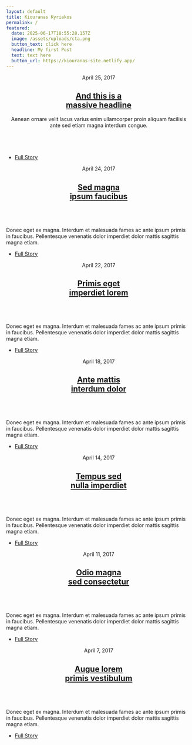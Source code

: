 ```yaml
---
layout: default
title: Kiouranas Kyriakos
permalink: /
featured:
  date: 2025-06-17T18:55:28.157Z
  image: /assets/uploads/cta.png
  button_text: click here
  headline: My first Post
  text: text here
  button_url: https://kiouranas-site.netlify.app/
---
```


<!-- Featured Post -->
<article class="post featured">
  <header class="major">
    <span class="date">April 25, 2017</span>
    <h2><a href="#">And this is a<br />massive headline</a></h2>
    <p>Aenean ornare velit lacus varius enim ullamcorper proin aliquam facilisis ante sed etiam magna interdum congue.</p>
  </header>
  <a href="#" class="image main"><img src="/images/pic01.jpg" alt="" /></a>
  <ul class="actions special">
    <li><a href="#" class="button large">Full Story</a></li>
  </ul>
</article>

<!-- Posts -->
<section class="posts">
  <article>
    <header>
      <span class="date">April 24, 2017</span>
      <h2><a href="#">Sed magna<br />ipsum faucibus</a></h2>
    </header>
    <a href="#" class="image fit"><img src="/images/pic02.jpg" alt="" /></a>
    <p>Donec eget ex magna. Interdum et malesuada fames ac ante ipsum primis in faucibus. Pellentesque venenatis dolor imperdiet dolor mattis sagittis magna etiam.</p>
    <ul class="actions special">
      <li><a href="#" class="button">Full Story</a></li>
    </ul>
  </article>

  <article>
    <header>
      <span class="date">April 22, 2017</span>
      <h2><a href="#">Primis eget<br />imperdiet lorem</a></h2>
    </header>
    <a href="#" class="image fit"><img src="/images/pic03.jpg" alt="" /></a>
    <p>Donec eget ex magna. Interdum et malesuada fames ac ante ipsum primis in faucibus. Pellentesque venenatis dolor imperdiet dolor mattis sagittis magna etiam.</p>
    <ul class="actions special">
      <li><a href="#" class="button">Full Story</a></li>
    </ul>
  </article>

  <article>
    <header>
      <span class="date">April 18, 2017</span>
      <h2><a href="#">Ante mattis<br />interdum dolor</a></h2>
    </header>
    <a href="#" class="image fit"><img src="/images/pic04.jpg" alt="" /></a>
    <p>Donec eget ex magna. Interdum et malesuada fames ac ante ipsum primis in faucibus. Pellentesque venenatis dolor imperdiet dolor mattis sagittis magna etiam.</p>
    <ul class="actions special">
      <li><a href="#" class="button">Full Story</a></li>
    </ul>
  </article>

  <article>
    <header>
      <span class="date">April 14, 2017</span>
      <h2><a href="#">Tempus sed<br />nulla imperdiet</a></h2>
    </header>
    <a href="#" class="image fit"><img src="/images/pic05.jpg" alt="" /></a>
    <p>Donec eget ex magna. Interdum et malesuada fames ac ante ipsum primis in faucibus. Pellentesque venenatis dolor imperdiet dolor mattis sagittis magna etiam.</p>
    <ul class="actions special">
      <li><a href="#" class="button">Full Story</a></li>
    </ul>
  </article>

  <article>
    <header>
      <span class="date">April 11, 2017</span>
      <h2><a href="#">Odio magna<br />sed consectetur</a></h2>
    </header>
    <a href="#" class="image fit"><img src="/images/pic06.jpg" alt="" /></a>
    <p>Donec eget ex magna. Interdum et malesuada fames ac ante ipsum primis in faucibus. Pellentesque venenatis dolor imperdiet dolor mattis sagittis magna etiam.</p>
    <ul class="actions special">
      <li><a href="#" class="button">Full Story</a></li>
    </ul>
  </article>

  <article>
    <header>
      <span class="date">April 7, 2017</span>
      <h2><a href="#">Augue lorem<br />primis vestibulum</a></h2>
    </header>
    <a href="#" class="image fit"><img src="/images/pic07.jpg" alt="" /></a>
    <p>Donec eget ex magna. Interdum et malesuada fames ac ante ipsum primis in faucibus. Pellentesque venenatis dolor imperdiet dolor mattis sagittis magna etiam.</p>
    <ul class="actions special">
      <li><a href="#" class="button">Full Story</a></li>
    </ul>
  </article>
</section>
